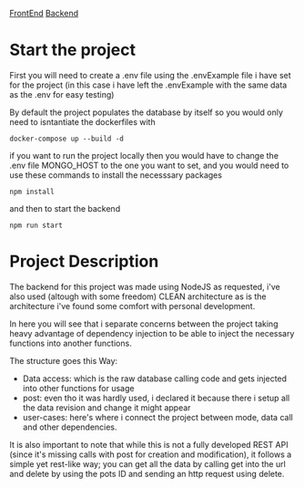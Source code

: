[FrontEnd](https://github.com/Ledslash/hacker-news-feed)
[Backend](https://github.com/Ledslash/hacker-news-api)

# Start the project
First you will need to create a .env file using the .envExample file i have set for the project
(in this case i have left the .envExample with the same data as the .env for easy testing)


By default the project populates the database by itself so you would only need to isntantiate the dockerfiles with
```
docker-compose up --build -d
```

if you want to run the project locally then you would have to change the .env file MONGO_HOST to the one you want to set, and you would need to use these commands to install the necesssary packages
```
npm install
```
and then to start the backend
```
npm run start
```


# Project Description
The backend for this project was made using NodeJS as requested, i've also used (altough with some freedom) CLEAN architecture
as is the architecture i've found some comfort with personal development.

In here you will see that i separate concerns between the project taking heavy advantage of
dependency injection to be able to inject the necessary functions into another functions.

The structure goes this Way:

* Data access: which is the raw database calling code and gets injected into other functions for usage
* post: even tho it was hardly used, i declared it because there i setup all the data revision and change it might appear
* user-cases: here's where i connect the project between mode, data call and other dependencies.

It is also important to note that while this is not a fully developed REST API (since it's missing calls with post for creation and modification), it follows a simple yet rest-like way; you can get all the data by calling get into the url and delete by using the pots ID and sending an http request using delete.